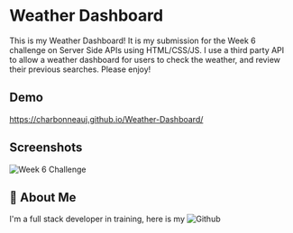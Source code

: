 # Weather Dashboard

This is my Weather Dashboard! It is my submission for the Week 6 challenge on Server Side APIs using HTML/CSS/JS. I use a third party API to allow a weather dashboard for users to check the weather, and review their previous searches. Please enjoy!

## Demo

https://charbonneauj.github.io/Weather-Dashboard/

## Screenshots

![Week 6 Challenge](https://github.com/user-attachments/assets/f838d029-51f3-46da-84f1-083dc13bccf5)


## 🚀 About Me
I'm a full stack developer in training, here is my ![Github](https://github.com/charbonneauJ)


